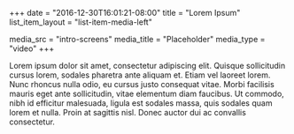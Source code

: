 +++
date = "2016-12-30T16:01:21-08:00"
title = "Lorem Ipsum"
list_item_layout = "list-item-media-left"

media_src = "intro-screens"
media_title = "Placeholder"
media_type = "video"
+++

Lorem ipsum dolor sit amet, consectetur adipiscing elit. Quisque sollicitudin cursus lorem, sodales pharetra ante aliquam et. Etiam vel laoreet lorem. Nunc rhoncus nulla odio, eu cursus justo consequat vitae. Morbi facilisis mauris eget ante sollicitudin, vitae elementum diam faucibus. Ut commodo, nibh id efficitur malesuada, ligula est sodales massa, quis sodales quam lorem et nulla. Proin at sagittis nisl. Donec auctor dui ac convallis consectetur.
